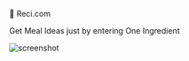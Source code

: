 🍱 Reci.com

Get Meal Ideas just by entering One Ingredient

![screenshot](https://user-images.githubusercontent.com/53837359/131229033-ca42bedf-888f-4414-82b5-3368376be45f.PNG)


